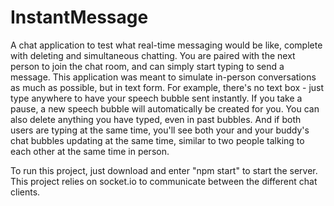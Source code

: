 # InstantMessage
A chat application to test what real-time messaging would be like, complete with deleting and simultaneous chatting.
You are paired with the next person to join the chat room, and can simply start typing to send a message.  This application
was meant to simulate in-person conversations as much as possible, but in text form.  For example, there's no text box -
just type anywhere to have your speech bubble sent instantly.  If you take a pause, a new speech bubble will automatically
be created for you.  You can also delete anything you have typed, even in past bubbles.  And if both users are typing
at the same time, you'll see both your and your buddy's chat bubbles updating at the same time, similar to two people
talking to each other at the same time in person.

To run this project, just download and enter "npm start" to start the server.  This project relies on socket.io to
communicate between the different chat clients.
